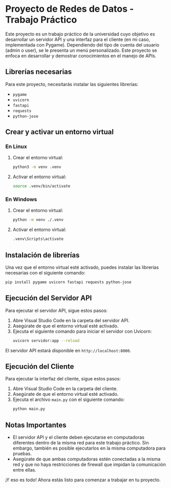 # Proyecto de Redes de Datos - Trabajo Práctico

Este proyecto es un trabajo práctico de la universidad cuyo objetivo es desarrollar un servidor API y una interfaz para el cliente (en mi caso, implementada con Pygame). Dependiendo del tipo de cuenta del usuario (admin o user), se le presenta un menú personalizado. Este proyecto se enfoca en desarrollar y demostrar conocimientos en el manejo de APIs.

## Librerías necesarias

Para este proyecto, necesitarás instalar las siguientes librerías:

- `pygame`
- `uvicorn`
- `fastapi`
- `requests`
- `python-jose`

## Crear y activar un entorno virtual

### En Linux
1. Crear el entorno virtual:
    ```bash
    python3 -m venv .venv
    ```

2. Activar el entorno virtual:
    ```bash
    source .venv/bin/activate
    ```

### En Windows

1. Crear el entorno virtual:
    ```bash
    python -m venv ./.venv
    ```

2. Activar el entorno virtual:
    ```bash
    .venv\Scripts\activate
    ```

## Instalación de librerías

Una vez que el entorno virtual esté activado, puedes instalar las librerías necesarias con el siguiente comando:

```bash
pip install pygame uvicorn fastapi requests python-jose
```
## Ejecución del Servidor API

Para ejecutar el servidor API, sigue estos pasos:

1. Abre Visual Studio Code en la carpeta del servidor API.
2. Asegúrate de que el entorno virtual esté activado.
3. Ejecuta el siguiente comando para iniciar el servidor con Uvicorn:
    ```bash
    uvicorn servidor:app --reload
    ```

El servidor API estará disponible en `http://localhost:8000`.

## Ejecución del Cliente

Para ejecutar la interfaz del cliente, sigue estos pasos:

1. Abre Visual Studio Code en la carpeta del cliente.
2. Asegúrate de que el entorno virtual esté activado.
3. Ejecuta el archivo `main.py` con el siguiente comando:
    ```bash
    python main.py
    ```

## Notas Importantes

- El servidor API y el cliente deben ejecutarse en computadoras diferentes dentro de la misma red para este trabajo práctico. Sin embargo, también es posible ejecutarlos en la misma computadora para pruebas.
- Asegúrate de que ambas computadoras estén conectadas a la misma red y que no haya restricciones de firewall que impidan la comunicación entre ellas.

¡Y eso es todo! Ahora estás listo para comenzar a trabajar en tu proyecto.